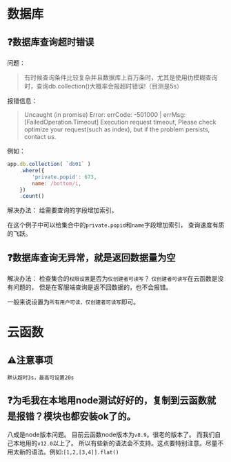 # 数据库

## ❓数据库查询超时错误
问题：
> 有时候查询条件比较复杂并且数据库上百万条时，尤其是使用仂模糊查询时，查询db.collection()大概率会报超时错误!（目测是5s）

报错信息：
> Uncaught (in promise) Error: errCode: -501000  | errMsg: [FailedOperation.Timeout] Execution request timeout, Please check optimize your request(such as index), but if the problem persists, contact us.


例如：
``` javascript
app.db.collection( `db01` )
    .where({
        'private.popid': 673,
        name: /bottom/i,
    })
    .count()
```
解决办法：
给需要查询的字段增加索引。

在这个例子中可以给集合中的`private.popid`和`name`字段增加索引，
查询速度有质的飞跃。

## ❓数据库查询无异常，就是返回数据量为空
解决办法：
检查集合的`权限设置`是否为`仅创建者可读写`？
`仅创建者可读写`在云函数是没有问题的，
但是在客服端查询是返不回数据的，也不会报错。

一般来说设置为`所有用户可读，仅创建者可读写`即可。

# 云函数
## ️️⚠️注意事项
    默认超时3s，最高可设置20s
## ❓为毛我在本地用node测试好好的，复制到云函数就是报错？模块也都安装ok了的。
八成是node版本问题。
目前云函数node版本为`v8.9`。很老的版本了。
而我们自己本地用的`v12.0`以上了。
所以有些新的语法会不支持。这点要特别注意。尽量不用太新的语法。例如:`[1,2,[3,4]].flat()`


